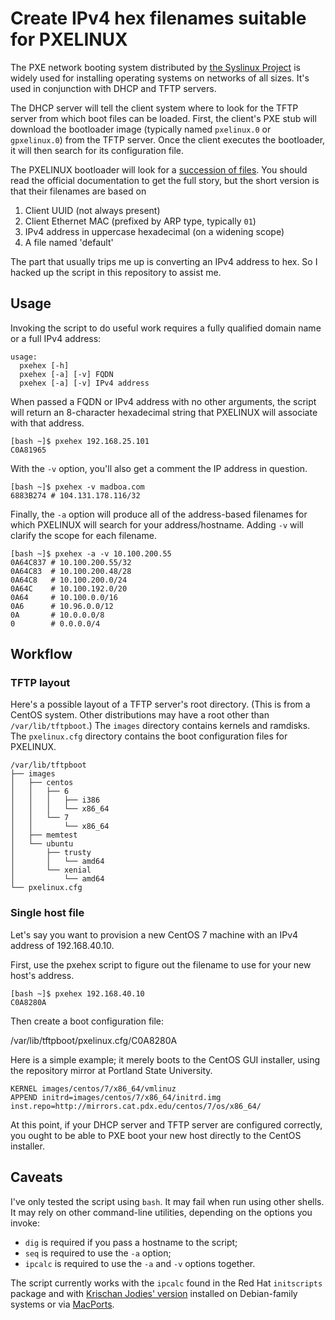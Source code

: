 # Create IPv4 hex filenames suitable for PXELINUX

The PXE network booting system distributed by [the Syslinux Project](http://syslinux.zytor.com/wiki/index.php/The_Syslinux_Project) is widely used for installing operating systems on networks of all sizes. It's used in conjunction with DHCP and TFTP servers.

The DHCP server will tell the client system where to look for the TFTP server from which boot files can be loaded. First, the client's PXE stub will download the bootloader image (typically named `pxelinux.0` or `gpxelinux.0`) from the TFTP server. Once the client executes the bootloader, it will then search for its configuration file.

The PXELINUX bootloader will look for a [succession of files](http://www.syslinux.org/wiki/index.php?title=PXELINUX#Configuration). You should read the official documentation to get the full story, but the short version is that their filenames are based on

1. Client UUID (not always present)
1. Client Ethernet MAC (prefixed by ARP type, typically `01`)
1. IPv4 address in uppercase hexadecimal (on a widening scope)
1. A file named 'default'

The part that usually trips me up is converting an IPv4 address to hex. So I hacked up the script in this repository to assist me.

## Usage

Invoking the script to do useful work requires a fully qualified domain name or a full IPv4 address:

```nohighlight
usage:
  pxehex [-h]
  pxehex [-a] [-v] FQDN
  pxehex [-a] [-v] IPv4 address
```

When passed a FQDN or IPv4 address with no other arguments, the script will return an 8-character hexadecimal string that PXELINUX will associate with that address.

```nohighlight
[bash ~]$ pxehex 192.168.25.101
C0A81965
```

With the `-v` option, you'll also get a comment the IP address in question.

```nohighlight
[bash ~]$ pxehex -v madboa.com
6883B274 # 104.131.178.116/32
```

Finally, the `-a` option will produce all of the address-based filenames for which PXELINUX will search for your address/hostname. Adding `-v` will clarify the scope for each filename.

```nohighlight
[bash ~]$ pxehex -a -v 10.100.200.55
0A64C837 # 10.100.200.55/32
0A64C83  # 10.100.200.48/28
0A64C8   # 10.100.200.0/24
0A64C    # 10.100.192.0/20
0A64     # 10.100.0.0/16
0A6      # 10.96.0.0/12
0A       # 10.0.0.0/8
0        # 0.0.0.0/4
```

## Workflow

### TFTP layout

Here's a possible layout of a TFTP server's root directory. (This is from a CentOS system. Other distributions may have a root other than `/var/lib/tftpboot`.) The `images` directory contains kernels and ramdisks. The `pxelinux.cfg` directory contains the boot configuration files for PXELINUX.

```nohighlight
/var/lib/tftpboot
├── images
│   ├── centos
│   │   ├── 6
│   │   │   ├── i386
│   │   │   └── x86_64
│   │   └── 7
│   │       └── x86_64
│   ├── memtest
│   └── ubuntu
│       ├── trusty
│       │   └── amd64
│       └── xenial
│           └── amd64
└── pxelinux.cfg
```

### Single host file

Let's say you want to provision a new CentOS 7 machine with an IPv4 address of 192.168.40.10.

First, use the pxehex script to figure out the filename to use for your new host's address.

```nohighlight
[bash ~]$ pxehex 192.168.40.10
C0A8280A
```

Then create a boot configuration file:

  /var/lib/tftpboot/pxelinux.cfg/C0A8280A

Here is a simple example; it merely boots to the CentOS GUI installer, using the repository mirror at Portland State University.

```nohighlight
KERNEL images/centos/7/x86_64/vmlinuz
APPEND initrd=images/centos/7/x86_64/initrd.img inst.repo=http://mirrors.cat.pdx.edu/centos/7/os/x86_64/
```

At this point, if your DHCP server and TFTP server are configured correctly, you ought to be able to PXE boot your new host directly to the CentOS installer.

## Caveats

I've only tested the script using `bash`. It may fail when run using other shells. It may rely on other command-line utilities, depending on the options you invoke:

* `dig` is required if you pass a hostname to the script;
* `seq` is required to use the `-a` option;
* `ipcalc` is required to use the `-a` and `-v` options together.

The script currently works with the `ipcalc` found in the Red Hat `initscripts` package and with [Krischan Jodies' version](http://jodies.de/ipcalc) installed on Debian-family systems or via [MacPorts](https://www.macports.org).

<!-- vim: set filetype=markdown: -->

